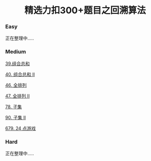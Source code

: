<h1 align="center">精选力扣300+题目之回溯算法</h1>

<p id="easy"></p>

### Easy

正在整理中.....

<p id="medium"></p>

### Medium

[39.组合总和](/notes/03-hunting_job/03-algorithm/03-leetcode/10-回溯算法/medium/medium.md#组合总和)

[40. 组合总和 II](/notes/03-hunting_job/03-algorithm/03-leetcode/10-回溯算法/medium/medium.md#我的组合总和)

[46. 全排列](/notes/03-hunting_job/03-algorithm/03-leetcode/10-回溯算法/medium/medium.md#全排列)

[47. 全排列 II](/notes/03-hunting_job/03-algorithm/03-leetcode/10-回溯算法/medium/medium.md#我的全排列)

[78. 子集](/notes/03-hunting_job/03-algorithm/03-leetcode/10-回溯算法/medium/medium.md#子集)

[90. 子集 II](/notes/03-hunting_job/03-algorithm/03-leetcode/10-回溯算法/medium/medium.md#我的子集)

[679. 24 点游戏](/notes/03-hunting_job/03-algorithm/03-leetcode/10-回溯算法/medium/medium.md#点游戏)



<p id="hard"></p>

### Hard

正在整理中.....
